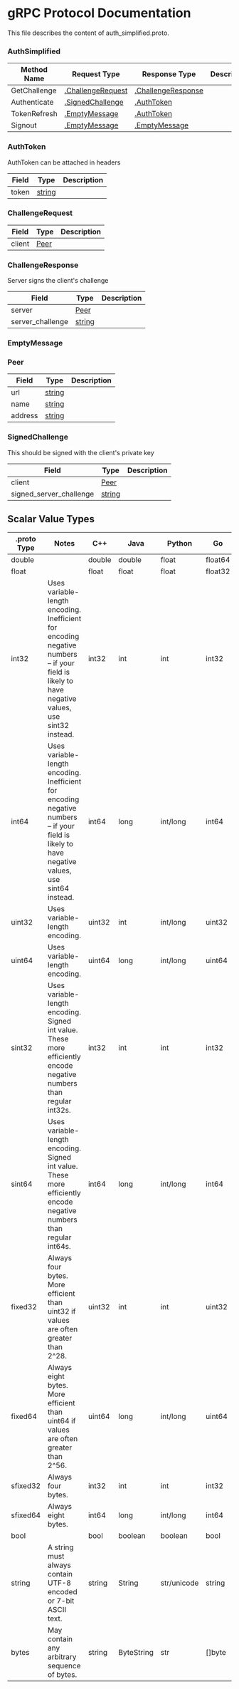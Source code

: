 # gRPC Protocol Documentation

This file describes the content of auth_simplified.proto.


### AuthSimplified



| Method Name | Request Type | Response Type | Description |
| ----------- | ------------ | ------------- | ------------|
| GetChallenge | [.ChallengeRequest](#ChallengeRequest) | [.ChallengeResponse](#ChallengeResponse) |  |
| Authenticate | [.SignedChallenge](#SignedChallenge) | [.AuthToken](#AuthToken) |  |
| TokenRefresh | [.EmptyMessage](#EmptyMessage) | [.AuthToken](#AuthToken) |  |
| Signout | [.EmptyMessage](#EmptyMessage) | [.EmptyMessage](#EmptyMessage) |  |

 <!-- end services -->



### AuthToken
AuthToken can be attached in headers


| Field | Type | Description |
| ----- | ---- | ----------- |
| token | [string](#string) |  |







### ChallengeRequest



| Field | Type | Description |
| ----- | ---- | ----------- |
| client | [Peer](#Peer) |  |







### ChallengeResponse
Server signs the client's challenge


| Field | Type | Description |
| ----- | ---- | ----------- |
| server | [Peer](#Peer) |  |
| server_challenge | [string](#string) |  |







### EmptyMessage








### Peer



| Field | Type | Description |
| ----- | ---- | ----------- |
| url | [string](#string) |  |
| name | [string](#string) |  |
| address | [string](#string) |  |







### SignedChallenge
This should be signed with the client's private key


| Field | Type | Description |
| ----- | ---- | ----------- |
| client | [Peer](#Peer) |  |
| signed_server_challenge | [string](#string) |  |





 <!-- end messages -->

 <!-- end enums -->

 <!-- end HasExtensions -->



## Scalar Value Types

| .proto Type | Notes | C++ | Java | Python | Go | C# | PHP | Ruby |
| ----------- | ----- | --- | ---- | ------ | -- | -- | --- | ---- |
| <a name="double" /> double |  | double | double | float | float64 | double | float | Float |
| <a name="float" /> float |  | float | float | float | float32 | float | float | Float |
| <a name="int32" /> int32 | Uses variable-length encoding. Inefficient for encoding negative numbers – if your field is likely to have negative values, use sint32 instead. | int32 | int | int | int32 | int | integer | Bignum or Fixnum (as required) |
| <a name="int64" /> int64 | Uses variable-length encoding. Inefficient for encoding negative numbers – if your field is likely to have negative values, use sint64 instead. | int64 | long | int/long | int64 | long | integer/string | Bignum |
| <a name="uint32" /> uint32 | Uses variable-length encoding. | uint32 | int | int/long | uint32 | uint | integer | Bignum or Fixnum (as required) |
| <a name="uint64" /> uint64 | Uses variable-length encoding. | uint64 | long | int/long | uint64 | ulong | integer/string | Bignum or Fixnum (as required) |
| <a name="sint32" /> sint32 | Uses variable-length encoding. Signed int value. These more efficiently encode negative numbers than regular int32s. | int32 | int | int | int32 | int | integer | Bignum or Fixnum (as required) |
| <a name="sint64" /> sint64 | Uses variable-length encoding. Signed int value. These more efficiently encode negative numbers than regular int64s. | int64 | long | int/long | int64 | long | integer/string | Bignum |
| <a name="fixed32" /> fixed32 | Always four bytes. More efficient than uint32 if values are often greater than 2^28. | uint32 | int | int | uint32 | uint | integer | Bignum or Fixnum (as required) |
| <a name="fixed64" /> fixed64 | Always eight bytes. More efficient than uint64 if values are often greater than 2^56. | uint64 | long | int/long | uint64 | ulong | integer/string | Bignum |
| <a name="sfixed32" /> sfixed32 | Always four bytes. | int32 | int | int | int32 | int | integer | Bignum or Fixnum (as required) |
| <a name="sfixed64" /> sfixed64 | Always eight bytes. | int64 | long | int/long | int64 | long | integer/string | Bignum |
| <a name="bool" /> bool |  | bool | boolean | boolean | bool | bool | boolean | TrueClass/FalseClass |
| <a name="string" /> string | A string must always contain UTF-8 encoded or 7-bit ASCII text. | string | String | str/unicode | string | string | string | String (UTF-8) |
| <a name="bytes" /> bytes | May contain any arbitrary sequence of bytes. | string | ByteString | str | []byte | ByteString | string | String (ASCII-8BIT) |
